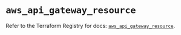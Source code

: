 # `aws_api_gateway_resource`

Refer to the Terraform Registry for docs: [`aws_api_gateway_resource`](https://registry.terraform.io/providers/hashicorp/aws/6.0.0/docs/resources/api_gateway_resource).
